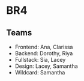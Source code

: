 # BR4

## Teams
* Frontend: Ana, Clarissa
* Backend: Dorothy, Riya
* Fullstack: Sia, Lacey
* Design: Lacey, Samantha
* Wildcard: Samantha
